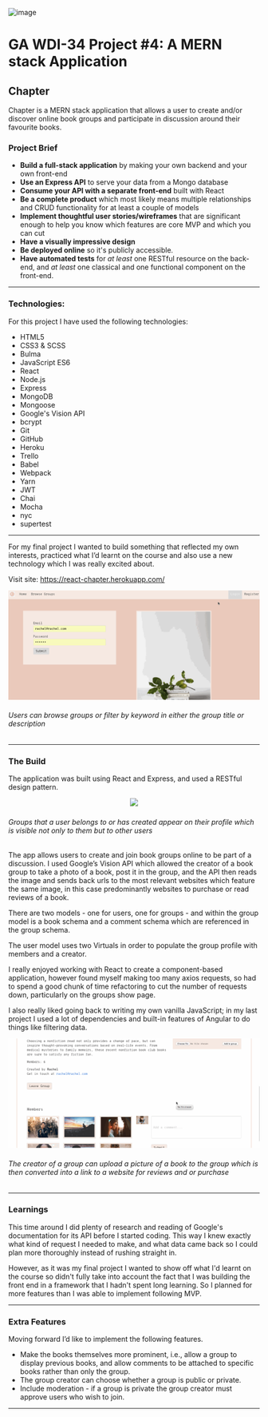 ![image](https://ga-dash.s3.amazonaws.com/production/assets/logo-9f88ae6c9c3871690e33280fcf557f33.png)
# GA WDI-34  Project #4: A MERN stack Application
## Chapter

Chapter is a MERN stack application that allows a user to create and/or discover online book groups and participate in discussion around their favourite books.

### Project Brief

* **Build a full-stack application** by making your own backend and your own front-end
* **Use an Express API** to serve your data from a Mongo database
* **Consume your API with a separate front-end** built with React
* **Be a complete product** which most likely means multiple relationships and CRUD functionality for at least a couple of models
* **Implement thoughtful user stories/wireframes** that are significant enough to help you know which features are core MVP and which you can cut
* **Have a visually impressive design**
* **Be deployed online** so it's publicly accessible.
* **Have automated tests** for _at least_ one RESTful resource on the back-end, and _at least_ one classical and one functional component on the front-end.

---


### Technologies:

For this project I have used the following technologies:

* HTML5
* CSS3 & SCSS
* Bulma
* JavaScript ES6
* React
* Node.js
* Express
* MongoDB
* Mongoose
* Google's Vision API
* bcrypt
* Git
* GitHub
* Heroku
* Trello
* Babel
* Webpack
* Yarn
* JWT
* Chai
* Mocha
* nyc
* supertest


---

For my final project I wanted to build something that reflected my own interests, practiced what I’d learnt on the course and also use a new technology which I was really excited about.

Visit site: https://react-chapter.herokuapp.com/

<p align="center"><img src='./src/assets/images/chapter1.gif'></p>

###### Users can browse groups or filter by keyword in either the group title or description

---

 ### The Build

The application was built using React and Express, and used a RESTful design pattern.

<p align="center"><img src='./src/assets/images/chapter-profile.gif'></p>

###### Groups that a user belongs to or has created appear on their profile which is visible not only to them but to other users

The app allows users to create and join book groups online to be part of a discussion. I used Google’s Vision API which allowed the creator of a book group to take a photo of a book, post it in the group, and the API then reads the image and sends back urls to the most relevant websites which feature the same image, in this case predominantly websites to purchase or read reviews of a book.

There are two models - one for users, one for groups - and within the group model is a book schema and a comment schema which are referenced in the group schema.

The user model uses two Virtuals in order to populate the group profile with members and a creator.

I really enjoyed working with React to create a component-based application, however found myself making too many axios requests, so had to spend a good chunk of time refactoring to cut the number of requests down, particularly on the groups show page.

I also really liked going back to writing my own vanilla JavaScript; in my last project I used a lot of dependencies and built-in features of Angular to do things like filtering data.

<p align="center"><img src='./src/assets/images/chapter-book-upload.gif'></p>

###### The creator of a group can upload a picture of a book to the group which is then converted into a link to a website for reviews and or purchase

---

 ### Learnings

This time around I did plenty of research and reading of Google's documentation for its API before I started coding. This way I knew exactly what kind of request I needed to make, and what data came back so I could plan more thoroughly instead of rushing straight in.

However, as it was my final project I wanted to  show off what I'd learnt on the course so didn't fully take into account the fact that I was building the front end in a framework that I hadn't spent long learning. So I planned for more features than I was able to implement following MVP.

---

 ### Extra Features

Moving forward I’d like to implement the following features.

* Make the books themselves more prominent, i.e., allow a group to display previous books, and allow comments to be attached to specific books rather than only the group.  
* The group creator can choose whether a group is public or private.
* Include moderation - if a group is private the group creator must approve users who wish to join.

---

